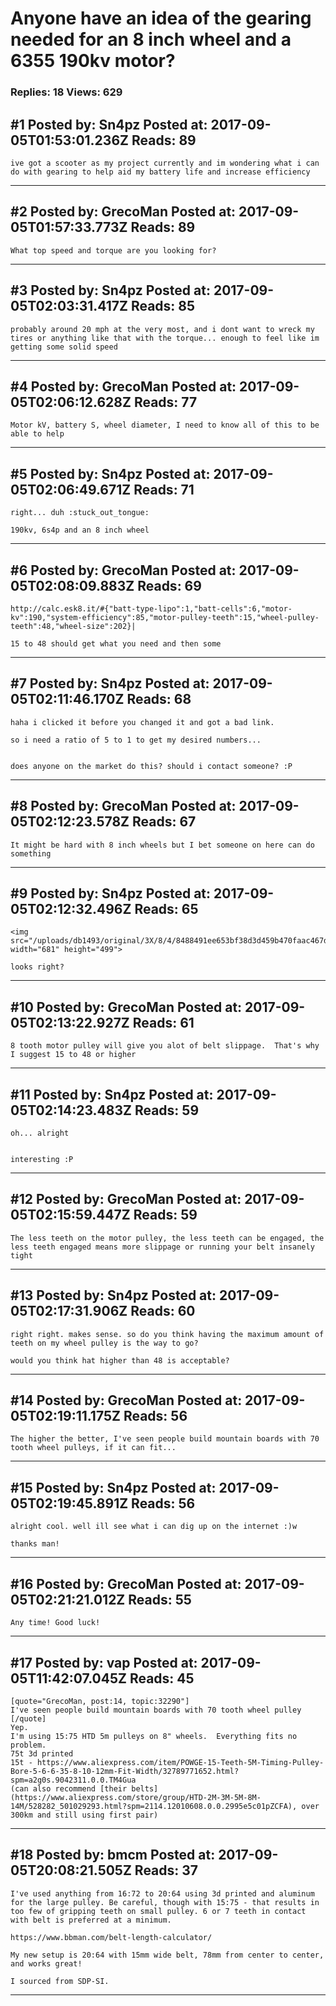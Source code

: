 # Anyone have an idea of the gearing needed for an 8 inch wheel and a 6355 190kv motor?

### Replies: 18 Views: 629

## \#1 Posted by: Sn4pz Posted at: 2017-09-05T01:53:01.236Z Reads: 89

```
ive got a scooter as my project currently and im wondering what i can do with gearing to help aid my battery life and increase efficiency
```

---
## \#2 Posted by: GrecoMan Posted at: 2017-09-05T01:57:33.773Z Reads: 89

```
What top speed and torque are you looking for?
```

---
## \#3 Posted by: Sn4pz Posted at: 2017-09-05T02:03:31.417Z Reads: 85

```
probably around 20 mph at the very most, and i dont want to wreck my tires or anything like that with the torque... enough to feel like im getting some solid speed
```

---
## \#4 Posted by: GrecoMan Posted at: 2017-09-05T02:06:12.628Z Reads: 77

```
Motor kV, battery S, wheel diameter, I need to know all of this to be able to help
```

---
## \#5 Posted by: Sn4pz Posted at: 2017-09-05T02:06:49.671Z Reads: 71

```
right... duh :stuck_out_tongue:

190kv, 6s4p and an 8 inch wheel
```

---
## \#6 Posted by: GrecoMan Posted at: 2017-09-05T02:08:09.883Z Reads: 69

```
http://calc.esk8.it/#{"batt-type-lipo":1,"batt-cells":6,"motor-kv":190,"system-efficiency":85,"motor-pulley-teeth":15,"wheel-pulley-teeth":48,"wheel-size":202}|

15 to 48 should get what you need and then some
```

---
## \#7 Posted by: Sn4pz Posted at: 2017-09-05T02:11:46.170Z Reads: 68

```
haha i clicked it before you changed it and got a bad link.

so i need a ratio of 5 to 1 to get my desired numbers...


does anyone on the market do this? should i contact someone? :P
```

---
## \#8 Posted by: GrecoMan Posted at: 2017-09-05T02:12:23.578Z Reads: 67

```
It might be hard with 8 inch wheels but I bet someone on here can do something
```

---
## \#9 Posted by: Sn4pz Posted at: 2017-09-05T02:12:32.496Z Reads: 65

```
<img src="/uploads/db1493/original/3X/8/4/8488491ee653bf38d3d459b470faac467dc51dc5.jpg" width="681" height="499">

looks right?
```

---
## \#10 Posted by: GrecoMan Posted at: 2017-09-05T02:13:22.927Z Reads: 61

```
8 tooth motor pulley will give you alot of belt slippage.  That's why I suggest 15 to 48 or higher
```

---
## \#11 Posted by: Sn4pz Posted at: 2017-09-05T02:14:23.483Z Reads: 59

```
oh... alright


interesting :P
```

---
## \#12 Posted by: GrecoMan Posted at: 2017-09-05T02:15:59.447Z Reads: 59

```
The less teeth on the motor pulley, the less teeth can be engaged, the less teeth engaged means more slippage or running your belt insanely tight
```

---
## \#13 Posted by: Sn4pz Posted at: 2017-09-05T02:17:31.906Z Reads: 60

```
right right. makes sense. so do you think having the maximum amount of teeth on my wheel pulley is the way to go?

would you think hat higher than 48 is acceptable?
```

---
## \#14 Posted by: GrecoMan Posted at: 2017-09-05T02:19:11.175Z Reads: 56

```
The higher the better, I've seen people build mountain boards with 70 tooth wheel pulleys, if it can fit...
```

---
## \#15 Posted by: Sn4pz Posted at: 2017-09-05T02:19:45.891Z Reads: 56

```
alright cool. well ill see what i can dig up on the internet :)w

thanks man!
```

---
## \#16 Posted by: GrecoMan Posted at: 2017-09-05T02:21:21.012Z Reads: 55

```
Any time! Good luck!
```

---
## \#17 Posted by: vap Posted at: 2017-09-05T11:42:07.045Z Reads: 45

```
[quote="GrecoMan, post:14, topic:32290"]
I've seen people build mountain boards with 70 tooth wheel pulley
[/quote]
Yep.
I'm using 15:75 HTD 5m pulleys on 8" wheels.  Everything fits no problem.
75t 3d printed
15t - https://www.aliexpress.com/item/POWGE-15-Teeth-5M-Timing-Pulley-Bore-5-6-6-35-8-10-12mm-Fit-Width/32789771652.html?spm=a2g0s.9042311.0.0.TM4Gua
(can also recommend [their belts](https://www.aliexpress.com/store/group/HTD-2M-3M-5M-8M-14M/528282_501029293.html?spm=2114.12010608.0.0.2995e5c01pZCFA), over 300km and still using first pair)
```

---
## \#18 Posted by: bmcm Posted at: 2017-09-05T20:08:21.505Z Reads: 37

```
I've used anything from 16:72 to 20:64 using 3d printed and aluminum for the large pulley. Be careful, though with 15:75 - that results in too few of gripping teeth on small pulley. 6 or 7 teeth in contact with belt is preferred at a minimum.

https://www.bbman.com/belt-length-calculator/

My new setup is 20:64 with 15mm wide belt, 78mm from center to center, and works great!

I sourced from SDP-SI.
```

---
